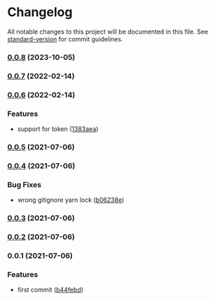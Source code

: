 # Changelog

All notable changes to this project will be documented in this file. See [standard-version](https://github.com/conventional-changelog/standard-version) for commit guidelines.

### [0.0.8](https://github.com/lasalefamine/vscode-css-vars/compare/v0.0.7...v0.0.8) (2023-10-05)

### [0.0.7](https://github.com/lasalefamine/vscode-css-vars/compare/v0.0.6...v0.0.7) (2022-02-14)

### [0.0.6](https://github.com/lasalefamine/vscode-css-vars/compare/v0.0.5...v0.0.6) (2022-02-14)


### Features

* support for token ([1383aea](https://github.com/lasalefamine/vscode-css-vars/commit/1383aead6761eb626da0cae90ed534d80cba8846))

### [0.0.5](https://github.com/lasalefamine/vscode-css-vars/compare/v0.0.4...v0.0.5) (2021-07-06)

### [0.0.4](https://github.com/lasalefamine/vscode-css-vars/compare/v0.0.3...v0.0.4) (2021-07-06)


### Bug Fixes

* wrong gitignore yarn lock ([b06238e](https://github.com/lasalefamine/vscode-css-vars/commit/b06238e1133cd1590dfaf44a0decf24a616ea428))

### [0.0.3](https://github.com/lasalefamine/vscode-css-vars/compare/v0.0.2...v0.0.3) (2021-07-06)

### [0.0.2](https://github.com/lasalefamine/vscode-css-vars/compare/v0.0.1...v0.0.2) (2021-07-06)

### 0.0.1 (2021-07-06)


### Features

* first commit ([b44febd](https://github.com/lasalefamine/vscode-css-vars/commit/b44febd1e3698cf9ab2413abda286440e7c82d99))
